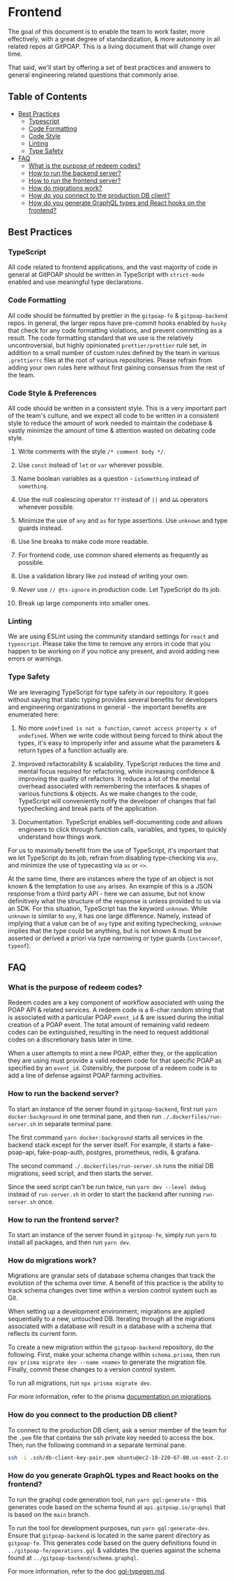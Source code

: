 # Frontend

The goal of this document is to enable the team to work faster, more effectively, with a great degree of standardization, & more autonomy in all related repos at GitPOAP. This is a living document that will change over time.

That said, we'll start by offering a set of best practices and answers to general engineering related questions that commonly arise.


## Table of Contents
- [Best Practices](#best-practices)
  - [Typescript](#typescript)
  - [Code Formatting](#code-formatting)
  - [Code Style](#code-style)
  - [Linting](#linting)
  - [Type Safety](#type-safety)
- [FAQ](#faq)
  - [What is the purpose of redeem codes?](#what-is-the-purpose-of-redeem-codes)
  - [How to run the backend server?](#how-to-run-the-backend-server)
  - [How to run the frontend server?](#how-to-run-the-frontend-server)
  - [How do migrations work?](#how-do-migrations-work)
  - [How do you connect to the production DB client?](#how-do-you-connect-to-the-production-db-client)
  - [How do you generate GraphQL types and React hooks on the frontend?](#how-do-you-generate-graphql-types-and-react-hooks-on-the-frontend)


## Best Practices


### TypeScript
All code related to frontend applications, and the vast majority of code in general at GitPOAP should be written in TypeScript with `strict-mode` enabled and use meaningful type declarations.


### Code Formatting
All code should be formatted by prettier in the `gitpoap-fe` & `gitpoap-backend` repos. In general, the larger repos have pre-commit hooks enabled by `husky` that check for any code formatting violations, and prevent committing as a result. The code formatting standard that we use is the relatively uncontroversial, but highly opinionated `prettier/prettier` rule set, in addition to a small number of custom rules defined by the team in various `.prettierrc` files at the root of various repositories. Please refrain from adding your own rules here without first gaining consensus from the rest of the team.


### Code Style & Preferences
All code should be written in a consistent style. This is a very important part of the team's culture, and we expect all code to be written in a consistent style to reduce the amount of work needed to maintain the codebase & vastly minimize the amount of time & attention wasted on debating code style.

1. Write comments with the style `/* comment body */`.

2. Use `const` instead of `let` or `var` wherever possible.

3. Name boolean variables as a question - `isSomething` instead of `something`.

4. Use the null coalescing operator `??` instead of `||` and `&&` operators whenever possible.

5. Minimize the use of `any` and `as` for type assertions. Use `unknown` and type guards instead.

6. Use line breaks to make code more readable.

7. For frontend code, use common shared elements as frequently as possible.

8. Use a validation library like `zod` instead of writing your own.

9. *Never* use `// @ts-ignore` in production code. Let TypeScript do its job.

10. Break up large components into smaller ones.


### Linting

We are using ESLint using the community standard settings for `react` and `typescript`. Please take the time to remove any errors in code that you happen to be working on if you notice any present, and avoid adding new errors or warnings.

### Type Safety
We are leveraging TypeScript for type safety in our repository. It goes without saying that static typing provides several benefits for developers and engineering organizations in general - the important benefits are enumerated here:

1. No more `undefined is not a function`, `cannot access property x of undefined`. When we write code without being forced to think about the types, it's easy to improperly infer and assume what the parameters & return types of a function actually are.

2. Improved refactorability & scalability. TypeScript reduces the time and mental focus required for refactoring, while increasing confidence & improving the quality of refactors. It reduces a lot of the mental overhead associated with remembering the interfaces & shapes of various functions & objects. As we make changes to the code, TypeScript will conveniently notify the developer of changes that fail typechecking and break parts of the application.

3. Documentation. TypeScript enables self-documenting code and allows engineers to click through function calls, variables, and types, to quickly understand how things work.

For us to maximally benefit from the use of TypeScript, it's important that we let TypeScript do its job, refrain from disabling type-checking via `any`, and minimize the use of typecasting via `as` or `<>`.

At the same time, there are instances where the type of an object is not known & the temptation to use `any` arises. An example of this is a JSON response from a third party API - here we can assume, but not know definitively what the structure of the response is unless provided to us via an SDK. For this situation, TypeScript has the keyword `unknown`. While `unknown` is similar to `any`, it has one large difference. Namely, instead of implying that a value can be of `any` type and exiting typechecking, `unknown` implies that the type could be anything, but is not known & must be asserted or derived a priori via type narrowing or type guards (`instanceof`, `typeof`).


## FAQ

### What is the purpose of redeem codes?
Redeem codes are a key component of workflow associated with using the POAP API & related services. A redeem code is a 6-char random string that is associated with a particular POAP `event_id` & are issued during the initial creation of a POAP event. The total amount of remaining valid redeem codes can be extinguished, resulting in the need to request additional codes on a discretionary basis later in time.

When a user attempts to mint a new POAP, either they, or the application they are using must provide a valid redeem code for that specific POAP as specified by an `event_id`. Ostensibly, the purpose of a redeem code is to add a line of defense against POAP farming activities.

### How to run the backend server?
To start an instance of the server found in `gitpoap-backend`, first run `yarn docker:background` in one terminal pane, and then run `./.dockerfiles/run-server.sh` in separate terminal pane.

The first command `yarn docker:background` starts all services in the backend stack except for the server itself. For example, it starts a fake-poap-api, fake-poap-auth, postgres, prometheus, redis, & grafana.

The second command `./.dockerfiles/run-server.sh` runs the initial DB migrations, seed script, and then starts the server.

Since the seed script can't be run twice, run `yarn dev --level debug` instead of `run-server.sh` in order to start the backend after running `run-server.sh` once.

### How to run the frontend server?
To start an instance of the server found in `gitpoap-fe`, simply run `yarn` to install all packages, and then run `yarn dev`.

### How do migrations work?
Migrations are granular sets of database schema changes that track the evolution of the schema over time. A benefit of this practice is the ability to track schema changes over time within a version control system such as Git.

When setting up a development environment, migrations are applied sequentially to a new, untouched DB. Iterating through all the migrations associated with a database will result in a database with a schema that reflects its current form.

To create a new migration within the `gitpoap-backend` repository, do the following. First, make your schema change within `schema.prisma`, then run `npx prisma migrate dev --name <name>` to generate the migration file. Finally, commit these changes to a version control system.

To run all migrations, run `npx prisma migrate dev`.

For more information, refer to the prisma [documentation on migrations](https://www.prisma.io/docs/concepts/components/prisma-migrate).


### How do you connect to the production DB client?
To connect to the production DB client, ask a senior member of the team for the `.pem` file that contains the ssh private key needed to access the box. Then, run the following command in a separate terminal pane.

```bash
ssh -i .ssh/db-client-key-pair.pem ubuntu@ec2-18-220-67-80.us-east-2.compute.amazonaws.com
```

### How do you generate GraphQL types and React hooks on the frontend?
To run the graphql code generation tool, run `yarn gql:generate` - this generates code based on the schema found at `api.gitpoap.io/graphql` that is based on the `main` branch.

To run the tool for development purposes, run `yarn gql:generate-dev`. Ensure that `gitpoap-backend` is located in the same parent directory as `gitpoap-fe`. This generates code based on the query definitions found in `../gitpoap-fe/operations.gql` & validates the queries against the schema found at `../gitpoap-backend/schema.graphql`.

For more information, refer to the doc [gql-typegen.md](gql-typegen.md).


